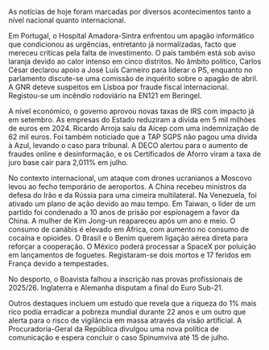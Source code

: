 As notícias de hoje foram marcadas por diversos acontecimentos tanto a nível nacional quanto internacional.

Em Portugal, o Hospital Amadora-Sintra enfrentou um apagão informático que condicionou as urgências, entretanto já normalizadas, facto que mereceu críticas pela falta de investimento. O país também está sob aviso laranja devido ao calor intenso em cinco distritos. No âmbito político, Carlos César declarou apoio a José Luís Carneiro para liderar o PS, enquanto no parlamento discute-se uma comissão de inquérito sobre o apagão de abril. A GNR deteve suspeitos em Lisboa por fraude fiscal internacional. Registou-se um incêndio rodoviário na EN121 em Beringel.

A nível económico, o governo aprovou novas taxas de IRS com impacto já em setembro. As empresas do Estado reduziram a dívida em 5 mil milhões de euros em 2024. Ricardo Arroja saiu da Aicep com uma indemnização de 62 mil euros. Foi também noticiado que a TAP SGPS não pagou uma dívida à Azul, levando o caso para tribunal. A DECO alertou para o aumento de fraudes online e desinformação, e os Certificados de Aforro viram a taxa de juro base cair para 2,011% em julho.

No contexto internacional, um ataque com drones ucranianos a Moscovo levou ao fecho temporário de aeroportos. A China recebeu ministros da defesa do Irão e da Rússia para uma cimeira multilateral. Na Venezuela, foi ativado um plano de ação devido ao mau tempo. Em Taiwan, o líder de um partido foi condenado a 10 anos de prisão por espionagem a favor da China. A mulher de Kim Jong-un reapareceu após um ano e meio. O consumo de canábis é elevado em África, com aumento no consumo de cocaína e opioides. O Brasil e o Benim querem ligação aérea direta para reforçar a cooperação. O México poderá processar a SpaceX por poluição em lançamentos de foguetes. Registaram-se dois mortos e 17 feridos em França devido a tempestades.

No desporto, o Boavista falhou a inscrição nas provas profissionais de 2025/26. Inglaterra e Alemanha disputam a final do Euro Sub-21.

Outros destaques incluem um estudo que revela que a riqueza do 1% mais rico podia erradicar a pobreza mundial durante 22 anos e um outro que alerta para o risco de vigilância em massa através da visão artificial. A Procuradoria-Geral da República divulgou uma nova política de comunicação e espera concluir o caso Spinumviva até 15 de julho.